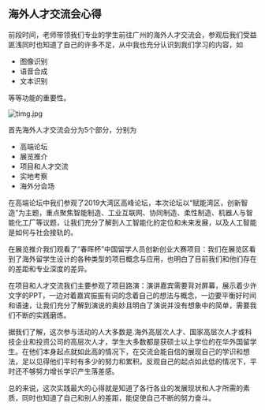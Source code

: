 ## 海外人才交流会心得

  前段时间，老师带领我们专业的学生前往广州的海外人才交流会，参观后我们受益匪浅同时也知道了自己的许多不足，从中我也充分认识到我们学习的内容，如
  
  - 图像识别
  - 语音合成
  - 文本识别
  
  等等功能的重要性。
  
![timg.jpg](https://upload-images.jianshu.io/upload_images/9610547-8f3299c82fa39076.jpg?imageMogr2/auto-orient/strip%7CimageView2/2/w/1240)
  
  首先海外人才交流会分为5个部分，分别为
  - 高端论坛
  - 展览推介
  - 项目和人才交流
  - 实地考察
  - 海外分会场
  
  在高端论坛中我们参观了2019大湾区高峰论坛，本次论坛以“赋能湾区，创新智造”为主题，重点聚焦智能制造、工业互联网、协同制造、柔性制造、机器人与智能化工厂等议题，让我们充分了解到人工智能化的定位和未来发展，以及人工智能是如何与社会接轨的。
  
  在展览推介我们观看了“春晖杯”中国留学人员创新创业大赛项目：我们在展览区看到了海外留学生设计的各种类型的项目概念与应用，也明白了目前我们和他们存在的差距和专业深度的差异。
  
  在项目和人才交流我们主要参观了项目路演：演讲嘉宾需要背对屏幕，展示着少许文字的PPT，一边对着嘉宾振振有词的念着自己的想法与概念，一边要平衡好时间和语速，让我们充分了解到演说的奥妙且明白了演说并没有想象中的简单，需要我们不断的实践磨炼。
  
  据我们了解，这次参与活动的人大多数是.海外高层次人才、国家高层次人才或科技企业和投资公司的高层次人才，学生大多数都是获硕士以上学位的在华外国留学生。在他们本身起点就如此高的情况下，在交流会能自信的展现自己的学识和想法，足以见得他们平时有多少的努力和累积。反观自己的起点如此低的情况下，平时还不够努力增长学识产生落差感。
  
  总的来说，这次实践最大的心得就是知道了各行各业的发展现状和人才所需的素质，同时也知道了自己和别人的差距，能促使自己不断的努力奋斗。
